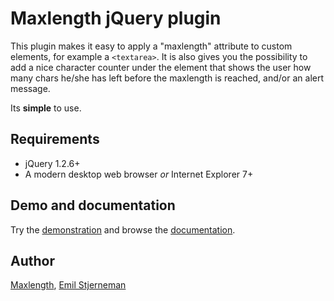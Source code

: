 Maxlength jQuery plugin
=======================

This plugin makes it easy to apply a "maxlength" attribute to custom elements,
for example a `<textarea>`.
It is also gives you the possibility to add a nice character counter under the
element that shows the user how many chars he/she has left before the maxlength
is reached, and/or an alert message.

Its **simple** to use.

Requirements
------------

 * jQuery 1.2.6+
 * A modern desktop web browser *or* Internet Explorer 7+

Demo and documentation
----------------------

Try the [demonstration](http://www.stjerneman.com/demo/maxlength-with-jquery)
and browse the
[documentation](http://www.stjerneman.com/demo/maxlength-with-jquery).

Author
------------------

[Maxlength](http://github.com/bratanon/maxlength),
[Emil Stjerneman](http://www.stjerneman.com)
